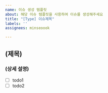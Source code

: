 ```yaml
---
name: 이슈 생성 템플릿
about: 해당 이슈 템플릿을 사용하여 이슈를 생성해주세요
title: "[Type] 이슈제목"
labels: ''
assignees: minseoook

---
```


## (제목)

### (상세 설명)

- [ ] todo1
- [ ] todo2
